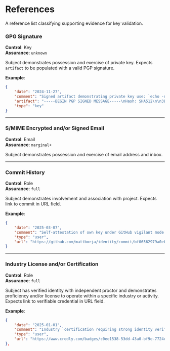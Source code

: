 # References
A reference list classifying supporting evidence for key validation.

### GPG Signature
**Control**: Key  
**Assurance**: `unknown`

Subject demonstrates possession and exercise of private key.  Expects `artifact` to be populated with a valid PGP signature.

**Example**:  
```json
{
    "date": "2024-11-27",
    "comment": "Signed artifact demonstrating private key use: `echo -n '3ED3 3CCE 4BED 165C 9107 3D9F 65B8 8DAC 23AF 5BCD E520 F723 C1E6 2A69 B369 F278' | gpg --clearsign --local-user D41A83E1C6B701619D0D812FC3F69D1BE6BCBD16`",
    "artifact": "-----BEGIN PGP SIGNED MESSAGE-----\nHash: SHA512\n\n3ED3 3CCE 4BED 165C 9107 3D9F 65B8 8DAC 23AF 5BCD E520 F723 C1E6 2A69 B369 F278\n-----BEGIN PGP SIGNATURE-----\n\niHUEARYKAB0WIQTUGoPhxrcBYZ0NgS/D9p0b5ry9FgUCZ0dD0AAKCRDD9p0b5ry9\nFvonAQCHwAHRduopWn8I534GNRXQ0+dX5JO2ztnFxnlwZd+NMAD/Wr0NWLEc+eCf\nQm2UHkDp8lKswj6kXxTi9GI3elvpQgE=\n=L95q\n-----END PGP SIGNATURE-----\n",
    "type": "key"
}
```

---

### S/MIME Encrypted and/or Signed Email
**Control**: Email  
**Assurance**: `marginal+`

Subject demonstrates possession and exercise of email address and inbox.

---

### Commit History
**Control**: Role  
**Assurance**: `full`

Subject demonstrates involvement and association with project. Expects link to commit in URL field.

**Example**:  
```json
{
    "date": "2025-03-07",
    "comment": "Self-attestation of own key under GitHub vigilant mode: 1) B5690EEEBB952194 is signing this commit via GitHub web interface, 2) commit author is authenticated as GitHub user @mattborja, AND 2) commit author affirms ownership of this selfsame key (A1C7E813F160A407)",
    "type": "user",
    "url": "https://github.com/mattborja/identity/commit/bf06562979a0eb3ef5a9da8d92edb8c7dd886ec7"
}
```
---

### Industry License and/or Certification
**Control**: Role  
**Assurance**: `full`

Subject has verified identity with independent proctor and demonstrates proficiency and/or license to operate within a specific industry or activity. Expects link to verifiable credential in URL field.

**Example**:  
```json
{
    "date": "2025-01-01",
    "comment": "Industry `certification requiring strong identity verification during proctored high stakes exam with global information assurance certification (https://www.giac.org/knowledge-base/proctor/)",`
    "type": "user",
    "url": "https://www.credly.com/badges/c0ee1538-53dd-43a0-bf9e-7724e374ff43"
},
```
